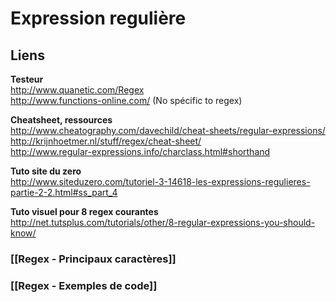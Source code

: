 # Expression regulière

## Liens 
**Testeur**    
http://www.quanetic.com/Regex   
http://www.functions-online.com/ (No spécific to regex)

**Cheatsheet, ressources**    
http://www.cheatography.com/davechild/cheat-sheets/regular-expressions/   
http://krijnhoetmer.nl/stuff/regex/cheat-sheet/   
http://www.regular-expressions.info/charclass.html#shorthand

**Tuto site du zero**   
http://www.siteduzero.com/tutoriel-3-14618-les-expressions-regulieres-partie-2-2.html#ss_part_4

**Tuto visuel pour 8 regex courantes**       
http://net.tutsplus.com/tutorials/other/8-regular-expressions-you-should-know/

### [[Regex - Principaux caractères]]

### [[Regex - Exemples de code]]